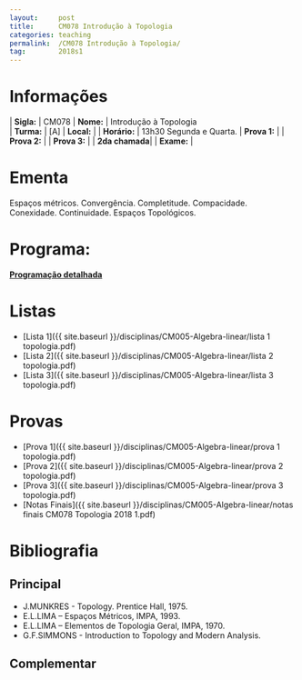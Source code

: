 ```yaml
---
layout:     post
title:      CM078 Introdução à Topologia
categories: teaching
permalink:  /CM078 Introdução à Topologia/
tag:        2018s1
---
```


# Informações

  | **Sigla:**   | CM078
  | **Nome:**    | Introdução à Topologia  
  | **Turma:**   | [A]
  | **Local:**   | 
  | **Horário:** | 13h30 Segunda e Quarta. 
  | **Prova 1:** | 
  | **Prova 2:** | 
  | **Prova 3:** | 
  | **2da chamada**| 
  | **Exame:**   | 

# Ementa

  Espaços métricos. Convergência. Completitude. Compacidade. Conexidade. Continuidade. 
  Espaços Topológicos. 

# Programa:
  
  **[Programação detalhada](http://www.mat.ufpr.br/documentos/programas/CM078.pdf)**

# Listas

- [Lista 1]({{ site.baseurl }}/disciplinas/CM005-Algebra-linear/lista 1 topologia.pdf)
- [Lista 2]({{ site.baseurl }}/disciplinas/CM005-Algebra-linear/lista 2 topologia.pdf)
- [Lista 3]({{ site.baseurl }}/disciplinas/CM005-Algebra-linear/lista 3 topologia.pdf)

# Provas

- [Prova 1]({{ site.baseurl }}/disciplinas/CM005-Algebra-linear/prova 1 topologia.pdf)
- [Prova 2]({{ site.baseurl }}/disciplinas/CM005-Algebra-linear/prova 2 topologia.pdf)
- [Prova 3]({{ site.baseurl }}/disciplinas/CM005-Algebra-linear/prova 3 topologia.pdf)
- [Notas Finais]({{ site.baseurl }}/disciplinas/CM005-Algebra-linear/notas finais CM078 Topologia 2018 1.pdf)

# Bibliografia

## Principal

- J.MUNKRES - Topology. Prentice Hall, 1975.
- E.L.LIMA – Espaços Métricos, IMPA, 1993.
- E.L.LIMA – Elementos de Topologia Geral, IMPA, 1970.
- G.F.SIMMONS - Introduction to Topology and Modern Analysis. 

## Complementar
